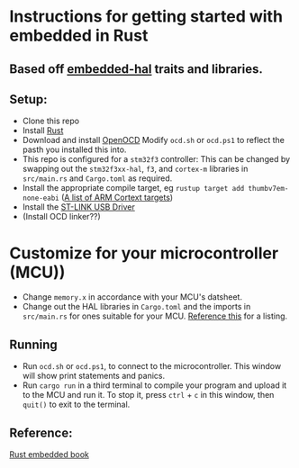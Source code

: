 # Instructions for getting started with embedded in Rust
## Based off [embedded-hal](https://github.com/rust-embedded/embedded-hal) traits and libraries.



## Setup:
- Clone this repo
- Install [Rust](https://www.rust-lang.org/tools/install)
- Download and install [OpenOCD](http://openocd.org/) Modify `ocd.sh` or 
`ocd.ps1` to reflect the pasth you installed this into.
- This repo is configured for a `stm32f3` controller: This can be changed
by swapping out the `stm32f3xx-hal`, `f3`,  and `cortex-m` libraries in `src/main.rs`
and `Cargo.toml` as required.
- Install the appropriate compile target, eg `rustup target add thumbv7em-none-eabi`
([A list of ARM Cortext targets](https://rust-embedded.github.io/cortex-m-quickstart/cortex_m_quickstart/))
- Install the [ST-LINK USB Driver](https://www.st.com/en/development-tools/stsw-link009.html)
- (Install OCD linker??)

# Customize for your microcontroller (MCU))
- Change `memory.x` in accordance with your MCU's datsheet.
- Change out the HAL libraries in `Cargo.toml` and the imports in `src/main.rs` for ones
suitable for your MCU. [Reference this](https://github.com/rust-embedded/awesome-embedded-rust)
for a listing.

## Running
- Run `ocd.sh` or `ocd.ps1`, to connect to the microcontroller. This window will
show print statements and panics.
- Run `cargo run` in a third terminal to compile your program and upload it to the MCU and
 run it. To stop it, press `ctrl` + `c` in this window,
then `quit()` to exit to the terminal.


## Reference:
[Rust embedded book](https://rust-embedded.github.io/book)